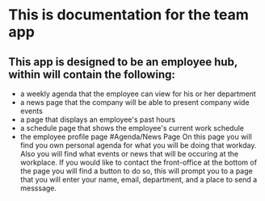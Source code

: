 # This is documentation for the team app
## This app is designed to be an employee hub, within will contain the following:
* a weekly agenda that the employee can view for his or her department
* a news page that the company will be able to present company wide events
* a page that displays an employee's past hours
* a schedule page that shows the employee's current work schedule
* the employee profile page
#Agenda/News Page
On this page you will find you own personal agenda for what you will be doing that workday.
Also you will find what events or news that will be occuring at the workplace.
If you would like to contact the front-office at the bottom of the page you will find a button to do so,
this will prompt you to a page that you will enter your name, email, department, and a place to send a messsage.
